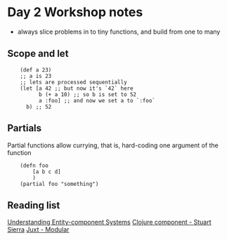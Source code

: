 # Day 2 Workshop notes
* always slice problems in to tiny functions, and build from one to many

## Scope and let
```
	(def a 23)
	;; a is 23
	;; lets are processed sequentially
	(let [a 42 ;; but now it's `42` here
	      b (+ a 10) ;; so b is set to 52
	      a :foo] ;; and now we set a to `:foo` 
	  b) ;; 52
```

## Partials
Partial functions allow currying, that is, hard-coding one argument of the function
```
	(defn foo
		[a b c d]
		)
	(partial foo "something")
```


## Reading list
[Understanding Entity-component Systems](http://gamedev.net/page/resources/_/technical/game-programming/understanding-component-entity-systems-r3013)
[Clojure component - Stuart Sierra](http://github.com/stuartsierra/component)
[Juxt - Modular](http://github.com/juxt/modular)
